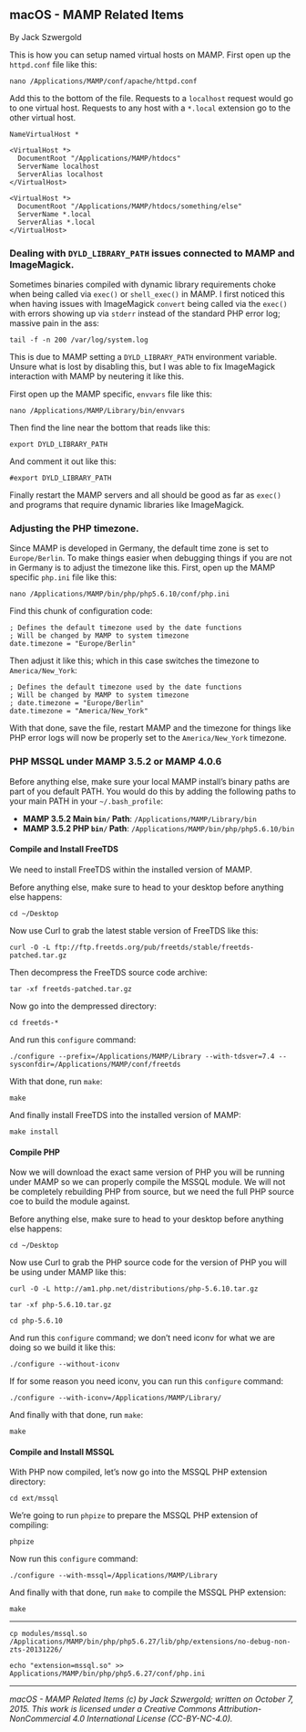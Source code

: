 ## macOS - MAMP Related Items

By Jack Szwergold

This is how you can setup named virtual hosts on MAMP. First open up the `httpd.conf` file like this:

    nano /Applications/MAMP/conf/apache/httpd.conf

Add this to the bottom of the file. Requests to a `localhost` request would go to one virtual host. Requests to any host with a `*.local` extension go to the other virtual host.

	NameVirtualHost *
	
	<VirtualHost *>
	  DocumentRoot "/Applications/MAMP/htdocs"
	  ServerName localhost
	  ServerAlias localhost
	</VirtualHost>
	
	<VirtualHost *>
	  DocumentRoot "/Applications/MAMP/htdocs/something/else"
	  ServerName *.local
	  ServerAlias *.local
	</VirtualHost>

### Dealing with `DYLD_LIBRARY_PATH` issues connected to MAMP and ImageMagick.

Sometimes binaries compiled with dynamic library requirements choke when being called via `exec()` or `shell_exec()` in MAMP. I first noticed this when having issues with ImageMagick `convert` being called via the `exec()` with errors showing up via `stderr` instead of the standard PHP error log; massive pain in the ass:

    tail -f -n 200 /var/log/system.log

This is due to MAMP setting a `DYLD_LIBRARY_PATH` environment variable. Unsure what is lost by disabling this, but I was able to fix ImageMagick interaction with MAMP by neutering it like this.

First open up the MAMP specific, `envvars` file like this:

    nano /Applications/MAMP/Library/bin/envvars

Then find the line near the bottom that reads like this:

    export DYLD_LIBRARY_PATH

And comment it out like this:

    #export DYLD_LIBRARY_PATH

Finally restart the MAMP servers and all should be good as far as `exec()` and programs that require dynamic libraries like ImageMagick.

### Adjusting the PHP timezone.

Since MAMP is developed in Germany, the default time zone is set to `Europe/Berlin`. To make things easier when debugging things if you are not in Germany is to adjust the timezone like this. First, open up the MAMP specific `php.ini` file like this:

    nano /Applications/MAMP/bin/php/php5.6.10/conf/php.ini

Find this chunk of configuration code:

	; Defines the default timezone used by the date functions
	; Will be changed by MAMP to system timezone
	date.timezone = "Europe/Berlin"

Then adjust it like this; which in this case switches the timezone to `America/New_York`:

	; Defines the default timezone used by the date functions
	; Will be changed by MAMP to system timezone
	; date.timezone = "Europe/Berlin"
	date.timezone = "America/New_York"

With that done, save the file, restart MAMP and the timezone for things like PHP error logs will now be properly set to the `America/New_York` timezone.

### PHP MSSQL under MAMP 3.5.2 or MAMP 4.0.6

Before anything else, make sure your local MAMP install’s binary paths are part of you default PATH. You would do this by adding the following paths to your main PATH in your `~/.bash_profile`:

* **MAMP 3.5.2 Main `bin/` Path**: `/Applications/MAMP/Library/bin`
* **MAMP 3.5.2 PHP `bin/` Path**: `/Applications/MAMP/bin/php/php5.6.10/bin`

#### Compile and Install FreeTDS

We need to install FreeTDS within the installed version of MAMP.

Before anything else, make sure to head to your desktop before anything else happens:

	cd ~/Desktop

Now use Curl to grab the latest stable version of FreeTDS like this:

	curl -O -L ftp://ftp.freetds.org/pub/freetds/stable/freetds-patched.tar.gz

Then decompress the FreeTDS source code archive:

	tar -xf freetds-patched.tar.gz

Now go into the dempressed directory:

	cd freetds-*

And run this `configure` command:

	./configure --prefix=/Applications/MAMP/Library --with-tdsver=7.4 --sysconfdir=/Applications/MAMP/conf/freetds

With that done, run `make`:

	make

And finally install FreeTDS into the installed version of MAMP:

	make install

#### Compile PHP

Now we will download the exact same version of PHP you will be running under MAMP so we can properly compile the MSSQL module. We will not be completely rebuilding PHP from source, but we need the full PHP source coe to build the module against.

Before anything else, make sure to head to your desktop before anything else happens:

	cd ~/Desktop

Now use Curl to grab the PHP source code for the version of PHP you will be using under MAMP like this:

	curl -O -L http://am1.php.net/distributions/php-5.6.10.tar.gz

	tar -xf php-5.6.10.tar.gz

	cd php-5.6.10

And run this `configure` command; we don’t need iconv for what we are doing so we build it like this:

	./configure --without-iconv

If for some reason you need iconv, you can run this `configure` command:

	./configure --with-iconv=/Applications/MAMP/Library/

And finally with that done, run `make`:

	make

#### Compile and Install MSSQL

With PHP now compiled, let’s now go into the MSSQL PHP extension directory:

	cd ext/mssql

We’re going to run `phpize` to prepare the MSSQL PHP extension of compiling:

	phpize

Now run this `configure` command:

	./configure --with-mssql=/Applications/MAMP/Library

And finally with that done, run `make` to compile the MSSQL PHP extension:

	make

***

	cp modules/mssql.so /Applications/MAMP/bin/php/php5.6.27/lib/php/extensions/no-debug-non-zts-20131226/

	echo "extension=mssql.so" >> Applications/MAMP/bin/php/php5.6.27/conf/php.ini

***

*macOS - MAMP Related Items (c) by Jack Szwergold; written on October 7, 2015. This work is licensed under a Creative Commons Attribution-NonCommercial 4.0 International License (CC-BY-NC-4.0).*